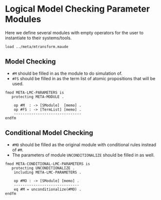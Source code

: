 Logical Model Checking Parameter Modules
========================================

Here we define several modules with empty operators for the user to instantiate to their systems/tools.

```maude
load ../meta/mtransform.maude
```

Model Checking
--------------

-   `#M` should be filled in as the module to do simulation of.
-   `#FS` should be filled in as the term list of atomic propositions that will be used.

```maude
fmod META-LMC-PARAMETERS is
   protecting META-MODULE .

    op #M  : -> [SModule]  [memo] .
    op #FS : -> [TermList] [memo] .
    -------------------------------
endfm
```

Conditional Model Checking
--------------------------

-   `#MO` should be filled as the original module with conditional rules instead of `#M`.
-   The parameters of module `UNCONDITIONALIZE` should be filled in as well.

```maude
fmod META-CONDITIONAL-LMC-PARAMETERS is
   protecting UNCONDITIONALIZE .
    including META-LMC-PARAMETERS .

    op #MO : -> [SModule] [memo] .
    ------------------------------
    eq #M = unconditionalize(#MO) .
endfm
```
